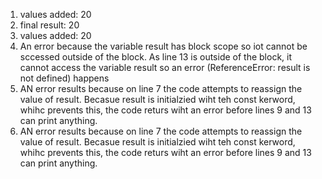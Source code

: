 1. values added:  20
2. final result:  20
3. values added:  20
4. An error because the variable result has block scope so iot cannot be sccessed outside of the block. As line 13 is outside of the block, it cannot access the variable result so an error (ReferenceError: result is not defined) happens
5. AN error results because on line 7 the code attempts to reassign the value of result. Becasue result is initialzied wiht teh const kerword, whihc prevents this, the code returs wiht an error before lines 9 and 13 can print anything. 
6. AN error results because on line 7 the code attempts to reassign the value of result. Becasue result is initialzied wiht teh const kerword, whihc prevents this, the code returs wiht an error before lines 9 and 13 can print anything. 

